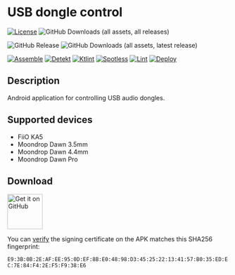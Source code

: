 # USB dongle control
[![License](https://img.shields.io/github/license/Tommy-Geenexus/usb-dongle-control)](https://mit-license.org/)
![GitHub Downloads (all assets, all releases)](https://img.shields.io/github/downloads/Tommy-Geenexus/usb-dongle-control/total)<p>
![GitHub Release](https://img.shields.io/github/v/release/Tommy-Geenexus/usb-dongle-control)
![GitHub Downloads (all assets, latest release)](https://img.shields.io/github/downloads/Tommy-Geenexus/usb-dongle-control/latest/total)<p>
[![Assemble](https://github.com/Tommy-Geenexus/usb-dongle-control/actions/workflows/assemble.yml/badge.svg)](https://github.com/Tommy-Geenexus/usb-dongle-control/actions/workflows/assemble.yml)
[![Detekt](https://github.com/Tommy-Geenexus/usb-dongle-control/actions/workflows/detekt.yml/badge.svg)](https://github.com/Tommy-Geenexus/usb-dongle-control/actions/workflows/detekt.yml)
[![Ktlint](https://github.com/Tommy-Geenexus/usb-dongle-control/actions/workflows/ktlint.yml/badge.svg)](https://github.com/Tommy-Geenexus/usb-dongle-control/actions/workflows/ktlint.yml)
[![Spotless](https://github.com/Tommy-Geenexus/usb-dongle-control/actions/workflows/spotless.yml/badge.svg)](https://github.com/Tommy-Geenexus/usb-dongle-control/actions/workflows/spotless.yml)
[![Lint](https://github.com/Tommy-Geenexus/usb-dongle-control/actions/workflows/lint.yml/badge.svg)](https://github.com/Tommy-Geenexus/usb-dongle-control/actions/workflows/lint.yml)
[![Deploy](https://github.com/Tommy-Geenexus/usb-dongle-control/actions/workflows/deploy.yml/badge.svg)](https://github.com/Tommy-Geenexus/usb-dongle-control/actions/workflows/deploy.yml)

## Description
Android application for controlling USB audio dongles.

## Supported devices
- FiiO KA5
- Moondrop Dawn 3.5mm
- Moondrop Dawn 4.4mm
- Moondrop Dawn Pro

## Download
<a href='https://github.com/Tommy-Geenexus/usb-dongle-control/releases/latest'><img alt='Get it on GitHub' height='80' src='https://s1.ax1x.com/2023/01/12/pSu1a36.png'/></a>
  
You can [verify](https://developer.android.com/tools/apksigner#usage-verify) the signing certificate on the APK matches this SHA256 fingerprint:

```E9:3B:0B:2E:AF:EE:95:0D:EF:8B:E0:48:98:D3:45:25:22:13:41:57:B0:35:ED:EC:7E:84:F4:2E:F5:F9:38:E6```
